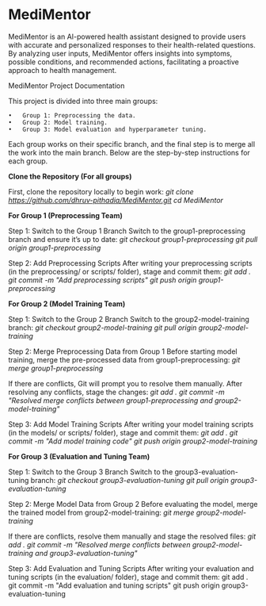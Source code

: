 # MediMentor
MediMentor is an AI-powered health assistant designed to provide users with accurate and personalized responses to their health-related questions. By analyzing user inputs, MediMentor offers insights into symptoms, possible conditions, and recommended actions, facilitating a proactive approach to health management.

MediMentor Project Documentation

This project is divided into three main groups:

	•	Group 1: Preprocessing the data.
	•	Group 2: Model training.
	•	Group 3: Model evaluation and hyperparameter tuning.

Each group works on their specific branch, and the final step is to merge all the work into the main branch. Below are the step-by-step instructions for each group.

**Clone the Repository (For all groups)**

First, clone the repository locally to begin work:
_git clone https://github.com/dhruv-pithadia/MediMentor.git
cd MediMentor_

**For Group 1 (Preprocessing Team)**

Step 1: Switch to the Group 1 Branch
Switch to the group1-preprocessing branch and ensure it’s up to date:
_git checkout group1-preprocessing
git pull origin group1-preprocessing_

Step 2: Add Preprocessing Scripts
After writing your preprocessing scripts (in the preprocessing/ or scripts/ folder), stage and commit them:
_git add .
git commit -m "Add preprocessing scripts"
git push origin group1-preprocessing_


**For Group 2 (Model Training Team)**

Step 1: Switch to the Group 2 Branch
Switch to the group2-model-training branch:
_git checkout group2-model-training
git pull origin group2-model-training_

Step 2: Merge Preprocessing Data from Group 1
Before starting model training, merge the pre-processed data from group1-preprocessing:
_git merge group1-preprocessing_

If there are conflicts, Git will prompt you to resolve them manually. After resolving any conflicts, stage the changes:
_git add .
git commit -m "Resolved merge conflicts between group1-preprocessing and group2-model-training"_

Step 3: Add Model Training Scripts
After writing your model training scripts (in the models/ or scripts/ folder), stage and commit them:
_git add .
git commit -m "Add model training code"
git push origin group2-model-training_



**For Group 3 (Evaluation and Tuning Team)**

Step 1: Switch to the Group 3 Branch
Switch to the group3-evaluation-tuning branch:
_git checkout group3-evaluation-tuning
git pull origin group3-evaluation-tuning_

Step 2: Merge Model Data from Group 2
Before evaluating the model, merge the trained model from group2-model-training:
_git merge group2-model-training_

If there are conflicts, resolve them manually and stage the resolved files:
_git add .
git commit -m "Resolved merge conflicts between group2-model-training and group3-evaluation-tuning"_

Step 3: Add Evaluation and Tuning Scripts
After writing your evaluation and tuning scripts (in the evaluation/ folder), stage and commit them:
git add .
git commit -m "Add evaluation and tuning scripts"
git push origin group3-evaluation-tuning
